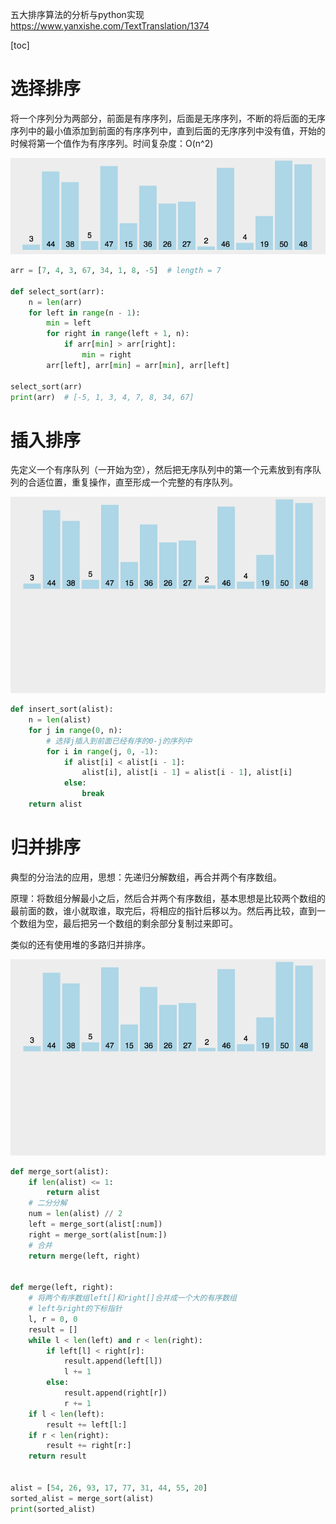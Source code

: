 五大排序算法的分析与python实现 https://www.yanxishe.com/TextTranslation/1374



[toc]





# 选择排序

将一个序列分为两部分，前面是有序序列，后面是无序序列，不断的将后面的无序序列中的最小值添加到前面的有序序列中，直到后面的无序序列中没有值，开始的时候将第一个值作为有序序列。时间复杂度：O(n^2)

![926003-20190313225103638-255097344](926003-20190313225103638-255097344.gif)

```python
arr = [7, 4, 3, 67, 34, 1, 8, -5]  # length = 7

def select_sort(arr):
    n = len(arr)
    for left in range(n - 1):
        min = left
        for right in range(left + 1, n):
            if arr[min] > arr[right]:
                min = right
        arr[left], arr[min] = arr[min], arr[left]

select_sort(arr)
print(arr)  # [-5, 1, 3, 4, 7, 8, 34, 67]

```

# 插入排序

先定义一个有序队列（一开始为空），然后把无序队列中的第一个元素放到有序队列的合适位置，重复操作，直至形成一个完整的有序队列。

![926003-20190313225201423-426936988](926003-20190313225201423-426936988.gif)

```python
def insert_sort(alist):
    n = len(alist)
    for j in range(0, n):
        # 选择j插入到前面已经有序的0-j的序列中
        for i in range(j, 0, -1):
            if alist[i] < alist[i - 1]:
                alist[i], alist[i - 1] = alist[i - 1], alist[i]
            else:
                break
    return alist
```





# 归并排序

典型的分治法的应用，思想：先递归分解数组，再合并两个有序数组。

原理：将数组分解最小之后，然后合并两个有序数组，基本思想是比较两个数组的最前面的数，谁小就取谁，取完后，将相应的指针后移以为。然后再比较，直到一个数组为空，最后把另一个数组的剩余部分复制过来即可。

类似的还有使用堆的多路归并排序。

![img](926003-20190313225446367-1508151717.gif)

```python
def merge_sort(alist):
    if len(alist) <= 1:
        return alist
    # 二分分解
    num = len(alist) // 2
    left = merge_sort(alist[:num])
    right = merge_sort(alist[num:])
    # 合并
    return merge(left, right)


def merge(left, right):
    # 将两个有序数组left[]和right[]合并成一个大的有序数组
    # left与right的下标指针
    l, r = 0, 0
    result = []
    while l < len(left) and r < len(right):
        if left[l] < right[r]:
            result.append(left[l])
            l += 1
        else:
            result.append(right[r])
            r += 1
    if l < len(left):
        result += left[l:]
    if r < len(right):
        result += right[r:]
    return result


alist = [54, 26, 93, 17, 77, 31, 44, 55, 20]
sorted_alist = merge_sort(alist)
print(sorted_alist)
```

